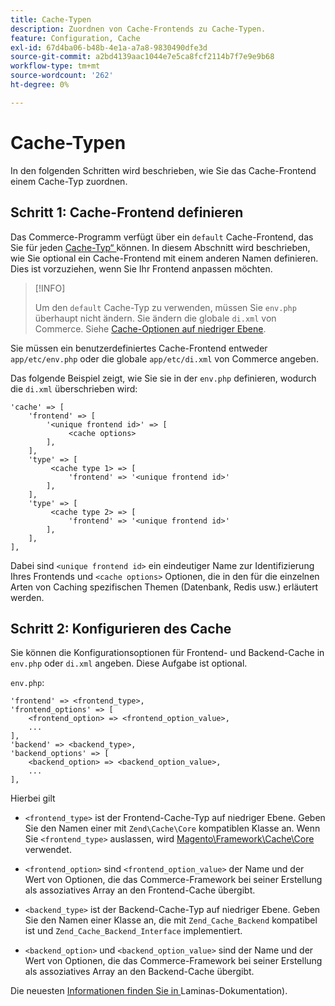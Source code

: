 ```yaml
---
title: Cache-Typen
description: Zuordnen von Cache-Frontends zu Cache-Typen.
feature: Configuration, Cache
exl-id: 67d4ba06-b48b-4e1a-a7a8-9830490dfe3d
source-git-commit: a2bd4139aac1044e7e5ca8fcf2114b7f7e9e9b68
workflow-type: tm+mt
source-wordcount: '262'
ht-degree: 0%

---
```


# Cache-Typen

In den folgenden Schritten wird beschrieben, wie Sie das Cache-Frontend einem Cache-Typ zuordnen.

## Schritt 1: Cache-Frontend definieren

Das Commerce-Programm verfügt über ein `default` Cache-Frontend, das Sie für jeden [Cache-Typ“ ](../cli/manage-cache.md#clean-and-flush-cache-types) können. In diesem Abschnitt wird beschrieben, wie Sie optional ein Cache-Frontend mit einem anderen Namen definieren. Dies ist vorzuziehen, wenn Sie Ihr Frontend anpassen möchten.

>[!INFO]
>
>Um den `default` Cache-Typ zu verwenden, müssen Sie `env.php` überhaupt nicht ändern. Sie ändern die globale `di.xml` von Commerce. Siehe [Cache-Optionen auf niedriger Ebene](cache-options.md).

Sie müssen ein benutzerdefiniertes Cache-Frontend entweder `app/etc/env.php` oder die globale `app/etc/di.xml` von Commerce angeben.

Das folgende Beispiel zeigt, wie Sie sie in der `env.php` definieren, wodurch die `di.xml` überschrieben wird:

```php?start_inline=1
'cache' => [
    'frontend' => [
        '<unique frontend id>' => [
             <cache options>
        ],
    ],
    'type' => [
         <cache type 1> => [
             'frontend' => '<unique frontend id>'
        ],
    ],
    'type' => [
         <cache type 2> => [
             'frontend' => '<unique frontend id>'
        ],
    ],
],
```

Dabei sind `<unique frontend id>` ein eindeutiger Name zur Identifizierung Ihres Frontends und `<cache options>` Optionen, die in den für die einzelnen Arten von Caching spezifischen Themen (Datenbank, Redis usw.) erläutert werden.

## Schritt 2: Konfigurieren des Cache

Sie können die Konfigurationsoptionen für Frontend- und Backend-Cache in `env.php` oder `di.xml` angeben. Diese Aufgabe ist optional.

`env.php`:

```php?start_inline=1
'frontend' => <frontend_type>,
'frontend_options' => [
    <frontend_option> => <frontend_option_value>,
    ...
],
'backend' => <backend_type>,
'backend_options' => [
    <backend_option> => <backend_option_value>,
    ...
],
```

Hierbei gilt

- `<frontend_type>` ist der Frontend-Cache-Typ auf niedriger Ebene. Geben Sie den Namen einer mit `Zend\Cache\Core` kompatiblen Klasse an.
Wenn Sie `<frontend_type>` auslassen, wird [Magento\Framework\Cache\Core](https://github.com/magento/magento2/blob/2.4/lib/internal/Magento/Framework/Cache/Core.php) verwendet.

- `<frontend_option>` sind `<frontend_option_value>` der Name und der Wert von Optionen, die das Commerce-Framework bei seiner Erstellung als assoziatives Array an den Frontend-Cache übergibt.
- `<backend_type>` ist der Backend-Cache-Typ auf niedriger Ebene. Geben Sie den Namen einer Klasse an, die mit `Zend_Cache_Backend` kompatibel ist und `Zend_Cache_Backend_Interface` implementiert.
- `<backend_option>` und `<backend_option_value>` sind der Name und der Wert von Optionen, die das Commerce-Framework bei seiner Erstellung als assoziatives Array an den Backend-Cache übergibt.

Die neuesten [ Informationen finden Sie in ](https://docs.laminas.dev/)Laminas-Dokumentation).
